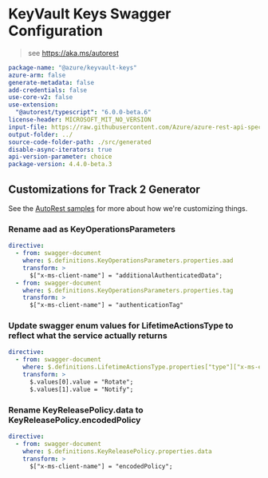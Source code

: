 # KeyVault Keys Swagger Configuration

> see https://aka.ms/autorest

```yaml
package-name: "@azure/keyvault-keys"
azure-arm: false
generate-metadata: false
add-credentials: false
use-core-v2: false
use-extension:
  "@autorest/typescript": "6.0.0-beta.6"
license-header: MICROSOFT_MIT_NO_VERSION
input-file: https://raw.githubusercontent.com/Azure/azure-rest-api-specs/4458bc6ef2a6394ee6e2af57e91fb16aa59a30ae/specification/keyvault/data-plane/Microsoft.KeyVault/stable/7.3/keys.json
output-folder: ../
source-code-folder-path: ./src/generated
disable-async-iterators: true
api-version-parameter: choice
package-version: 4.4.0-beta.3
```

## Customizations for Track 2 Generator

See the [AutoRest samples](https://github.com/Azure/autorest/tree/master/Samples/3b-custom-transformations)
for more about how we're customizing things.

### Rename aad as KeyOperationsParameters

```yaml
directive:
  - from: swagger-document
    where: $.definitions.KeyOperationsParameters.properties.aad
    transform: >
      $["x-ms-client-name"] = "additionalAuthenticatedData";
  - from: swagger-document
    where: $.definitions.KeyOperationsParameters.properties.tag
    transform: >
      $["x-ms-client-name"] = "authenticationTag"
```

### Update swagger enum values for LifetimeActionsType to reflect what the service actually returns

```yaml
directive:
  - from: swagger-document
    where: $.definitions.LifetimeActionsType.properties["type"]["x-ms-enum"]
    transform: >
      $.values[0].value = "Rotate";
      $.values[1].value = "Notify";
```

### Rename KeyReleasePolicy.data to KeyReleasePolicy.encodedPolicy

```yaml
directive:
  - from: swagger-document
    where: $.definitions.KeyReleasePolicy.properties.data
    transform: >
      $["x-ms-client-name"] = "encodedPolicy";
```
